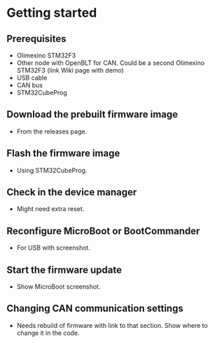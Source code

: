 # Getting started





## Prerequisites

* Olimexino STM32F3
* Other node with OpenBLT for CAN. Could be a second Olimexino STM32F3 (link Wiki page with demo)
* USB cable
* CAN bus
* STM32CubeProg



## Download the prebuilt firmware image

* From the releases page.



## Flash the firmware image

* Using STM32CubeProg.



## Check in the device manager

* Might need extra reset.



## Reconfigure MicroBoot or BootCommander

* For USB with screenshot.



## Start the firmware update

* Show MicroBoot screenshot.



## Changing CAN communication settings

* Needs rebuild of firmware with link to that section. Show where to change it in the code.

